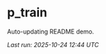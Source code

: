 # p_train

Auto-updating README demo.

<!--START_SECTION:status-->
_Last run: 2025-10-24 12:44 UTC_
<!--END_SECTION:status-->
































































































































































































































































































































































































































































































































































































































































































































































































































































































































































































































































































































































































































































































































































































































































































































